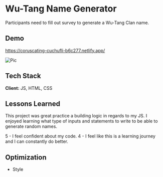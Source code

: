 # Wu-Tang Name Generator

Participants need to fill out survey to generate a Wu-Tang Clan name. 

## Demo

https://coruscating-cuchufli-b6c277.netlify.app/

![Pic](https://user-images.githubusercontent.com/112355619/197442834-11d3189e-df2f-44e9-9414-983d5b4b47b1.png)

## Tech Stack

**Client:** JS, HTML, CSS




## Lessons Learned


This project was great practice a building logic in regards to my JS. I enjoyed learning what type of inputs and statements to write to be able to generate random names. 

5 - I feel confident about my code.
4 - I feel like this is a learning journey and I can constantly do better. 

## Optimization 

- Style

